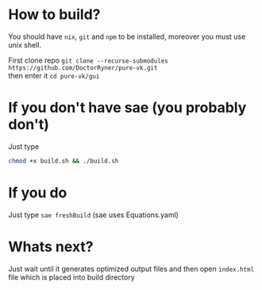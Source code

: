 # How to build?

You should have `nix`, `git` and `npm` to be installed, moreover you must use unix shell.<br>

First clone repo `git clone --recurse-submodules https://github.com/DoctorRyner/pure-vk.git`<br>then enter it `cd pure-vk/gui`

# If you don't have sae (you probably don't)

Just type
```Bash
chmod +x build.sh && ./build.sh
```

# If you do

Just type `sae freshBuild` (sae uses Equations.yaml)

# Whats next?

Just wait until it generates optimized output files and then open `index.html` file which is placed into build directory